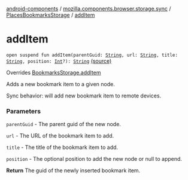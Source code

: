 [android-components](../../index.md) / [mozilla.components.browser.storage.sync](../index.md) / [PlacesBookmarksStorage](index.md) / [addItem](./add-item.md)

# addItem

`open suspend fun addItem(parentGuid: `[`String`](https://kotlinlang.org/api/latest/jvm/stdlib/kotlin/-string/index.html)`, url: `[`String`](https://kotlinlang.org/api/latest/jvm/stdlib/kotlin/-string/index.html)`, title: `[`String`](https://kotlinlang.org/api/latest/jvm/stdlib/kotlin/-string/index.html)`, position: `[`Int`](https://kotlinlang.org/api/latest/jvm/stdlib/kotlin/-int/index.html)`?): `[`String`](https://kotlinlang.org/api/latest/jvm/stdlib/kotlin/-string/index.html) [(source)](https://github.com/mozilla-mobile/android-components/blob/master/components/browser/storage-sync/src/main/java/mozilla/components/browser/storage/sync/PlacesBookmarksStorage.kt#L97)

Overrides [BookmarksStorage.addItem](../../mozilla.components.concept.storage/-bookmarks-storage/add-item.md)

Adds a new bookmark item to a given node.

Sync behavior: will add new bookmark item to remote devices.

### Parameters

`parentGuid` - The parent guid of the new node.

`url` - The URL of the bookmark item to add.

`title` - The title of the bookmark item to add.

`position` - The optional position to add the new node or null to append.

**Return**
The guid of the newly inserted bookmark item.


